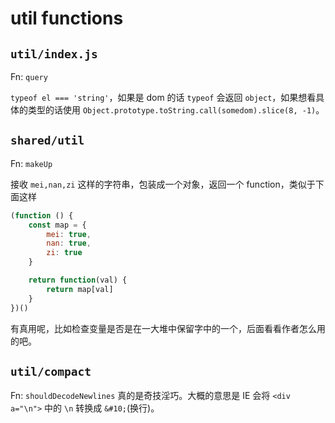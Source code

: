 # util functions

## `util/index.js`

Fn: `query`

`typeof el === 'string'`，如果是 dom 的话 `typeof` 会返回 `object`，如果想看具体的类型的话使用 `Object.prototype.toString.call(somedom).slice(8, -1)`。

## `shared/util`

Fn: `makeUp`

接收 `mei,nan,zi` 这样的字符串，包装成一个对象，返回一个 function，类似于下面这样

```js
(function () {
    const map = {
        mei: true,
        nan: true,
        zi: true
    }

    return function(val) {
        return map[val]
    }     
})()

```

有真用呢，比如检查变量是否是在一大堆中保留字中的一个，后面看看作者怎么用的吧。

## `util/compact`
Fn: `shouldDecodeNewlines`
真的是奇技淫巧。大概的意思是 IE 会将 `<div a="\n">` 中的 `\n` 转换成 `&#10;`(换行)。